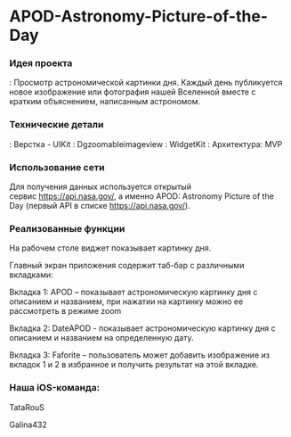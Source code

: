 # APOD-Astronomy-Picture-of-the-Day

### Идея проекта

: Просмотр астрономической картинки дня. Каждый день публикуется новое изображение или фотография нашей Вселенной вместе с кратким объяснением, написанным астрономом.


### Технические детали

: Верстка - UIKit 
: Dgzoomableimageview
: WidgetKit
: Архитектура: MVP 


### Использование сети

Для получения данных используется открытый сервис https://api.nasa.gov/, а именно APOD: Astronomy Picture of the Day (первый API в списке https://api.nasa.gov/). 


### Реализованные функции

На рабочем столе виджет показывает картинку дня.

Главный экран приложения содержит таб-бар с различными вкладками:

Вкладка 1: APOD – показывает астрономическую картинку дня с описанием и названием, при нажатии на картинку можно ее рассмотреть в режиме zoom

Вкладка 2: DateAPOD - показывает астрономическую картинку дня с описанием и названием на определенную дату.

Вкладка 3: Faforite – пользователь может добавить изображение из вкладок 1 и 2 в избранное и получить результат на этой вкладке.


### Наша iOS-команда:

TataRouS

Galina432
